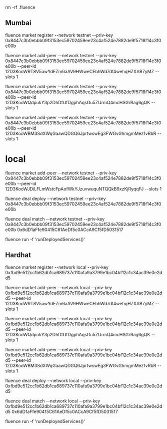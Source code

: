 rm -rf .fluence

## Mumbai

fluence market register --network testnet --priv-key 0x8447c3b0ebbb09f3153ec59702459ee23c4af524e7882de9f5718f14c3f0e00b

fluence market add-peer --network testnet --priv-key 0x8447c3b0ebbb09f3153ec59702459ee23c4af524e7882de9f5718f14c3f0e00b --peer-id 12D3KooWRT8V5awYdEZm6aAV9HWweCEbhWd7df4wehqHZXAB7yMZ --slots 1

fluence market add-peer --network testnet --priv-key 0x8447c3b0ebbb09f3153ec59702459ee23c4af524e7882de9f5718f14c3f0e00b --peer-id 12D3KooWQdpukY3p2DhDfUfDgphAqsGu5ZUrmQ4mcHSGrRag6gQK --slots 1

fluence market add-peer --network testnet --priv-key 0x8447c3b0ebbb09f3153ec59702459ee23c4af524e7882de9f5718f14c3f0e00b --peer-id 12D3KooWBM3SdXWqGaawQDGQ6JprtwswEg3FWGvGhmgmMez1vRbR --slots 1

# local
fluence market add-peer --network testnet --priv-key 0x8447c3b0ebbb09f3153ec59702459ee23c4af524e7882de9f5718f14c3f0e00b --peer-id 12D3KooWJDiLFLmWstcFpAofWkYJzuvwuquNTQQkB9xzKjRyqqFJ --slots 1

fluence deal deploy --network testnet --priv-key 0x8447c3b0ebbb09f3153ec59702459ee23c4af524e7882de9f5718f14c3f0e00b

fluence deal match --network testnet --priv-key 0x8447c3b0ebbb09f3153ec59702459ee23c4af524e7882de9f5718f14c3f0e00b 0x6dD1aFfe90415C61AeDf5c0ACcA9Cf5fD5031517

fluence run -f 'runDeployedServices()'


## Hardhat

fluence market register --network local --priv-key 0xfbd9e512cc1b62db1ca689737c110afa9a3799e1bc04bf12c1c34ac39e0e2dd5

fluence market add-peer --network local --priv-key 0xfbd9e512cc1b62db1ca689737c110afa9a3799e1bc04bf12c1c34ac39e0e2dd5 --peer-id 12D3KooWRT8V5awYdEZm6aAV9HWweCEbhWd7df4wehqHZXAB7yMZ --slots 1

fluence market add-peer --network local --priv-key 0xfbd9e512cc1b62db1ca689737c110afa9a3799e1bc04bf12c1c34ac39e0e2dd5 --peer-id 12D3KooWQdpukY3p2DhDfUfDgphAqsGu5ZUrmQ4mcHSGrRag6gQK --slots 1

fluence market add-peer --network local --priv-key 0xfbd9e512cc1b62db1ca689737c110afa9a3799e1bc04bf12c1c34ac39e0e2dd5 --peer-id 12D3KooWBM3SdXWqGaawQDGQ6JprtwswEg3FWGvGhmgmMez1vRbR --slots 1

fluence deal deploy --network local --priv-key 0xfbd9e512cc1b62db1ca689737c110afa9a3799e1bc04bf12c1c34ac39e0e2dd5

fluence deal match --network local --priv-key 0xfbd9e512cc1b62db1ca689737c110afa9a3799e1bc04bf12c1c34ac39e0e2dd5 0x6dD1aFfe90415C61AeDf5c0ACcA9Cf5fD5031517

fluence run -f 'runDeployedServices()'
